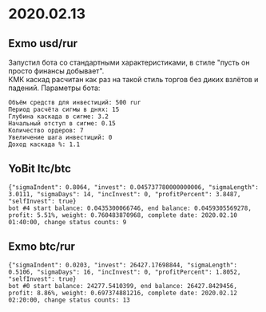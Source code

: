# 2020.02.13
## Exmo usd/rur
Запустил бота со стандартными характеристиками, в стиле "пусть он просто финансы добывает".  
КМК каскад расчитан как раз на такой стиль торгов без диких взлётов и падений.
Параметры бота:
```
Объём средств для инвестиций: 500 rur
Период расчёта сигмы в днях: 15
Глубина каскада в сигме: 3.2
Начальный отступ в сигме: 0.15
Количество ордеров: 7
Увеличение шага инвестиций: 0
Доход каскада %: 1.1
```
## YoBit ltc/btc
```
{"sigmaIndent": 0.8064, "invest": 0.045737780000000006, "sigmaLength": 3.0111, "sigmaDays": 14, "incInvest": 0, "profitPercent": 3.8487, "selfInvest": true}
bot #4 start balance: 0.0435300066746, end balance: 0.0459305569278, profit: 5.51%, weight: 0.760483870968, complete date: 2020.02.10 01:40:00, change status counts: 9 

```
## Exmo btc/rur
```
{"sigmaIndent": 0.0203, "invest": 26427.17698844, "sigmaLength": 0.5106, "sigmaDays": 16, "incInvest": 0, "profitPercent": 1.8052, "selfInvest": true}
bot #0 start balance: 24277.5410399, end balance: 26427.8429456, profit: 8.86%, weight: 0.697374881216, complete date: 2020.02.12 02:20:00, change status counts: 13 
```
